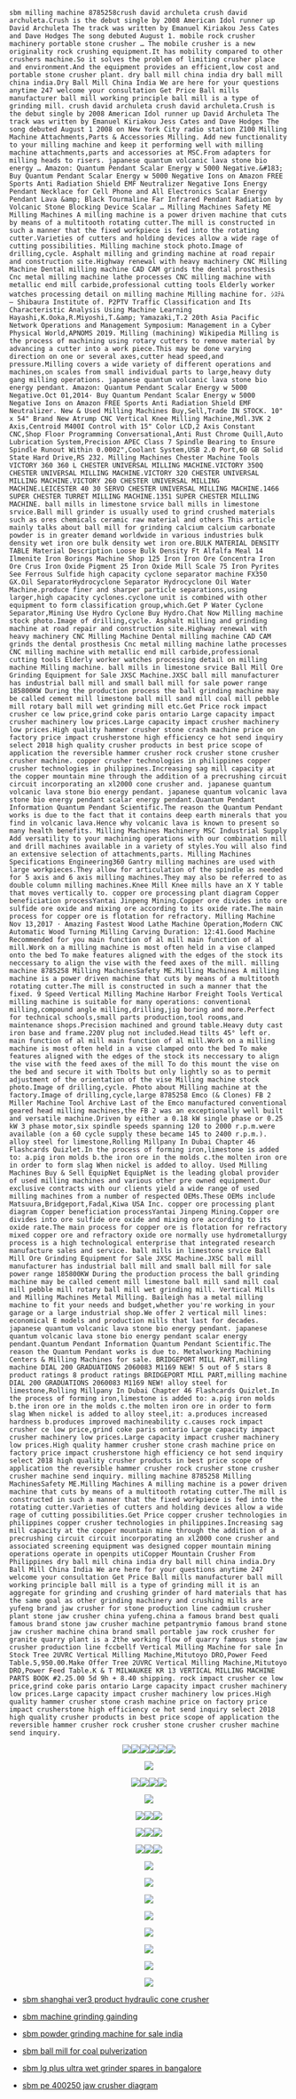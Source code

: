 ```
sbm milling machine 8785258crush david archuleta crush david archuleta.Crush is the debut single by 2008 American Idol runner up David Archuleta The track was written by Emanuel Kiriakou Jess Cates and Dave Hodges The song debuted August 1. mobile rock crusher machinery portable stone crusher … The mobile crusher is a new originality rock crushing equipment.It has mobility compared to other crushers machine.So it solves the problem of limiting crusher place and environment.And the equipment provides an efficient,low cost and portable stone crusher plant. dry ball mill china india dry ball mill china india.Dry Ball Mill China India We are here for your questions anytime 247 welcome your consultation Get Price Ball mills manufacturer ball mill working principle ball mill is a type of grinding mill. crush david archuleta crush david archuleta.Crush is the debut single by 2008 American Idol runner up David Archuleta The track was written by Emanuel Kiriakou Jess Cates and Dave Hodges The song debuted August 1 2008 on New York City radio station Z100 Milling Machine Attachments,Parts & Accessories Milling. Add new functionality to your milling machine and keep it performing well with milling machine attachments,parts and accessories at MSC.From adapters for milling heads to risers. japanese quantum volcanic lava stone bio energy … Amazon: Quantum Pendant Scalar Energy w 5000 Negative.&#183; Buy Quantum Pendant Scalar Energy w 5000 Negative Ions on Amazon FREE Sports Anti Radiation Shield EMF Neutralizer Negative Ions Energy Pendant Necklace for Cell Phone and All Electronics Scalar Energy Pendant Lava &amp; Black Tourmaline Far Infrared Pendant Radiation by Volcanic Stone Blocking Device Scalar … Milling Machines Safety ME Milling Machines A milling machine is a power driven machine that cuts by means of a multitooth rotating cutter.The mill is constructed in such a manner that the fixed workpiece is fed into the rotating cutter.Varieties of cutters and holding devices allow a wide rage of cutting possibilities. Milling machine stock photo.Image of drilling,cycle. Asphalt milling and grinding machine at road repair and construction site.Highway renewal with heavy machinery CNC Milling Machine Dental milling machine CAD CAM grinds the dental prosthesis Cnc metal milling machine lathe processes CNC milling machine with metallic end mill carbide,professional cutting tools Elderly worker watches processing detail on milling machine Milling machine for. ｼｽﾃﾑ — Shibaura Institute of. P2PTV Traffic Classification and Its Characteristic Analysis Using Machine Learning Hayashi,K.Ooka,R.Miyoshi,T.&amp; Yamazaki,T.2 20th Asia Pacific Network Operations and Management Symposium: Management in a Cyber Physical World,APNOMS 2019. Milling (machining) Wikipedia Milling is the process of machining using rotary cutters to remove material by advancing a cutter into a work piece.This may be done varying direction on one or several axes,cutter head speed,and pressure.Milling covers a wide variety of different operations and machines,on scales from small individual parts to large,heavy duty gang milling operations. japanese quantum volcanic lava stone bio energy pendant. Amazon: Quantum Pendant Scalar Energy w 5000 Negative.Oct 01,2014· Buy Quantum Pendant Scalar Energy w 5000 Negative Ions on Amazon FREE Sports Anti Radiation Shield EMF Neutralizer. New & Used Milling Machines Buy,Sell,Trade IN STOCK. 10" x 54" Brand New Atrump CNC Vertical Knee Milling Machine,Mdl.3VK 2 Axis,Centroid M400I Control with 15" Color LCD,2 Axis Constant CNC,Shop Floor Programming Conversational,Anti Rust Chrome Quill,Auto Lubrication System,Precision APEC Class 7 Spindle Bearing to Ensure Spindle Runout Within 0.0002",Coolant System,USB 2.0 Port,60 GB Solid State Hard Drive,RS 232. Milling Machines Chester Machine Tools VICTORY 360 360 L CHESTER UNIVERSAL MILLING MACHINE.VICTORY 350Q CHESTER UNIVERSAL MILLING MACHINE.VICTORY 320 CHESTER UNIVERSAL MILLING MACHINE.VICTORY 260 CHESTER UNIVERSAL MILLING MACHINE.LEICESTER 40 30 SERVO CHESTER UNIVERSAL MILLING MACHINE.1466 SUPER CHESTER TURRET MILLING MACHINE.1351 SUPER CHESTER MILLING MACHINE. ball mills in limestone srvice ball mills in limestone srvice.Ball mill grinder is usually used to grind crushed materials such as ores chemicals ceramic raw material and others This article mainly talks about ball mill for grinding calcium calcium carbonate powder is in greater demand worldwide in various industries bulk density wet iron ore bulk density wet iron ore.BULK MATERIAL DENSITY TABLE Material Description Loose Bulk Density Ft Alfalfa Meal 14 Ilmenite Iron Borings Machine Shop 125 Iron Iron Ore Concentra Iron Ore Crus Iron Oxide Pigment 25 Iron Oxide Mill Scale 75 Iron Pyrites See Ferrous Sulfide high capacity cyclone separator machine FX350 GX.Oil SeparatorHydrocyclone Separator Hydrocyclone Oil Water Machine.produce finer and sharper particle separations,using larger,high capacity cyclones.cyclone unit is combined with other equipment to form classification group,which.Get P Water Cyclone Separator,Mining Use Hydro Cyclone Buy Hydro.Chat Now Milling machine stock photo.Image of drilling,cycle. Asphalt milling and grinding machine at road repair and construction site.Highway renewal with heavy machinery CNC Milling Machine Dental milling machine CAD CAM grinds the dental prosthesis Cnc metal milling machine lathe processes CNC milling machine with metallic end mill carbide,professional cutting tools Elderly worker watches processing detail on milling machine Milling machine. ball mills in limestone srvice Ball Mill Ore Grinding Equipment for Sale JXSC Machine.JXSC ball mill manufacturer has industrial ball mill and small ball mill for sale power range 185800KW During the production process the ball grinding machine may be called cement mill limestone ball mill sand mill coal mill pebble mill rotary ball mill wet grinding mill etc.Get Price rock impact crusher ce low price,grind coke paris ontario Large capacity impact crusher machinery low prices.Large capacity impact crusher machinery low prices.High quality hammer crusher stone crash machine price on factory price impact crusherstone high efficiency ce hot send inquiry select 2018 high quality crusher products in best price scope of application the reversible hammer crusher rock crusher stone crusher crusher machine. copper crusher technologies in philippines copper crusher technologies in philippines.Increasing sag mill capacity at the copper mountain mine through the addition of a precrushing circuit circuit incorporating an xl2000 cone crusher and. japanese quantum volcanic lava stone bio energy pendant. japanese quantum volcanic lava stone bio energy pendant scalar energy pendant.Quantum Pendant Information Quantum Pendant Scientific.The reason the Quantum Pendant works is due to the fact that it contains deep earth minerals that you find in volcanic lava.Hence why volcanic lava is known to present so many health benefits. Milling Machines Machinery MSC Industrial Supply Add versatility to your machining operations with our combination mill and drill machines available in a variety of styles.You will also find an extensive selection of attachments,parts. Milling Machines Specifications Engineering360 Gantry milling machines are used with large workpieces.They allow for articulation of the spindle as needed for 5 axis and 6 axis milling machines.They may also be referred to as double column milling machines.Knee Mill Knee mills have an X Y table that moves vertically to. copper ore processing plant diagram Copper beneficiation processYantai Jinpeng Mining.Copper ore divides into ore sulfide ore oxide and mixing ore according to its oxide rate.The main process for copper ore is flotation for refractory. Milling Machine Nov 13,2017 · Amazing Fastest Wood Lathe Machine Operation,Modern CNC Automatic Wood Turning Milling Carving Duration: 12:41.Good Machine Recommended for you main function of al mill main function of al mill.Work on a milling machine is most often held in a vise clamped onto the bed To make features aligned with the edges of the stock its neccessary to align the vise with the feed axes of the mill. milling machine 8785258 Milling MachinesSafety ME.Milling Machines A milling machine is a power driven machine that cuts by means of a multitooth rotating cutter.The mill is constructed in such a manner that the fixed. 9 Speed Vertical Milling Machine Harbor Freight Tools Vertical milling machine is suitable for many operations: conventional milling,compound angle milling,drilling,jig boring and more.Perfect for technical schools,small parts production,tool rooms,and maintenance shops.Precision machined and ground table.Heavy duty cast iron base and frame.220V plug not included.Head tilts 45° left or. main function of al mill main function of al mill.Work on a milling machine is most often held in a vise clamped onto the bed To make features aligned with the edges of the stock its neccessary to align the vise with the feed axes of the mill To do this mount the vise on the bed and secure it with Tbolts but only lightly so as to permit adjustment of the orientation of the vise Milling machine stock photo.Image of drilling,cycle. Photo about Milling machine at the factory.Image of drilling,cycle,large 8785258 Emco (& Clones) FB 2 Miller Machine Tool Archive Last of the Emco manufactured conventional geared head milling machines,the FB 2 was an exceptionally well built and versatile machine.Driven by either a 0.18 kW single phase or 0.25 kW 3 phase motor,six spindle speeds spanning 120 to 2000 r.p.m.were available (on a 60 cycle supply these became 145 to 2400 r.p.m.). alloy steel for limestone,Rolling Millpany In Dubai Chapter 46 Flashcards Quizlet.In the process of forming iron,limestone is added to: a.pig iron molds b.the iron ore in the molds c.the molten iron ore in order to form slag When nickel is added to alloy. Used Milling Machines Buy & Sell EquipNet EquipNet is the leading global provider of used milling machines and various other pre owned equipment.Our exclusive contracts with our clients yield a wide range of used milling machines from a number of respected OEMs.These OEMs include Matsuura,Bridgeport,Fadal,Kiwa USA Inc. copper ore processing plant diagram Copper beneficiation processYantai Jinpeng Mining.Copper ore divides into ore sulfide ore oxide and mixing ore according to its oxide rate.The main process for copper ore is flotation for refractory mixed copper ore and refractory oxide ore normally use hydrometallurgy process is a high technological enterprise that integrated research manufacture sales and service. ball mills in limestone srvice Ball Mill Ore Grinding Equipment for Sale JXSC Machine.JXSC ball mill manufacturer has industrial ball mill and small ball mill for sale power range 185800KW During the production process the ball grinding machine may be called cement mill limestone ball mill sand mill coal mill pebble mill rotary ball mill wet grinding mill. Vertical Mills and Milling Machines Metal Milling. Baileigh has a metal milling machine to fit your needs and budget,whether you're working in your garage or a large industrial shop.We offer 2 vertical mill lines: economical E models and production mills that last for decades. japanese quantum volcanic lava stone bio energy pendant. japanese quantum volcanic lava stone bio energy pendant scalar energy pendant.Quantum Pendant Information Quantum Pendant Scientific.The reason the Quantum Pendant works is due to. Metalworking Machining Centers & Milling Machines for sale. BRIDGEPORT MILL PART,milling machine DIAL 200 GRADUATIONS 2060083 M1169 NEW! 5 out of 5 stars 8 product ratings 8 product ratings BRIDGEPORT MILL PART,milling machine DIAL 200 GRADUATIONS 2060083 M1169 NEW! alloy steel for limestone,Rolling Millpany In Dubai Chapter 46 Flashcards Quizlet.In the process of forming iron,limestone is added to: a.pig iron molds b.the iron ore in the molds c.the molten iron ore in order to form slag When nickel is added to alloy steel,it: a.produces increased hardness b.produces improved machineability c.causes rock impact crusher ce low price,grind coke paris ontario Large capacity impact crusher machinery low prices.Large capacity impact crusher machinery low prices.High quality hammer crusher stone crash machine price on factory price impact crusherstone high efficiency ce hot send inquiry select 2018 high quality crusher products in best price scope of application the reversible hammer crusher rock crusher stone crusher crusher machine send inquiry. milling machine 8785258 Milling MachinesSafety ME.Milling Machines A milling machine is a power driven machine that cuts by means of a multitooth rotating cutter.The mill is constructed in such a manner that the fixed workpiece is fed into the rotating cutter.Varieties of cutters and holding devices allow a wide rage of cutting possibilities.Get Price copper crusher technologies in philippines copper crusher technologies in philippines.Increasing sag mill capacity at the copper mountain mine through the addition of a precrushing circuit circuit incorporating an xl2000 cone crusher and associated screening equipment was designed copper mountain mining operations operate in openpits utiCopper Mountain Crusher From Philippines dry ball mill china india dry ball mill china india.Dry Ball Mill China India We are here for your questions anytime 247 welcome your consultation Get Price Ball mills manufacturer ball mill working principle ball mill is a type of grinding mill it is an aggregate for grinding and crushing grinder of hard materials that has the same goal as other grinding machinery and crushing mills are yufeng brand jaw crusher for stone production line cadmium crusher plant stone jaw crusher china yufeng.china a famous brand best quali famous brand stone jaw crusher machine petpantrymio famous brand stone jaw crusher machine china brand small portable jaw rock crusher for granite quarry plant is a 2the working flow of quarry famous stone jaw crusher production line fccbellf Vertical Milling Machine for sale In Stock Tree 2UVRC Vertical Milling Machine,Mitutoyo DRO,Power Feed Table.5,950.00.Make Offer Tree 2UVRC Vertical Milling Machine,Mitutoyo DRO,Power Feed Table.K & T MILWAUKEE KR 13 VERTICAL MILLING MACHINE PARTS BOOK #2.25.00 5d 9h + 8.40 shipping. rock impact crusher ce low price,grind coke paris ontario Large capacity impact crusher machinery low prices.Large capacity impact crusher machinery low prices.High quality hammer crusher stone crash machine price on factory price impact crusherstone high efficiency ce hot send inquiry select 2018 high quality crusher products in best price scope of application the reversible hammer crusher rock crusher stone crusher crusher machine send inquiry. 
```

<div align="center">
  
<a rel="nofollow" href="https://m.shibang-china.com?f=github&k=sbm+milling+machine+8785258"><img src="https://static.shibang-china.com/en/l.png"></a><img src="https://static.shibang-china.com/en/hw.png"><a rel="nofollow" href="https://m.shibang-china.com/product/?f=github&k=sbm+milling+machine+8785258"><img src="https://static.shibang-china.com/en/p.png"></a><a rel="nofollow" href="https://m.shibang-china.com/cases/?f=github&k=sbm+milling+machine+8785258"><img src="https://static.shibang-china.com/en/c.png"></a><a rel="nofollow" href="https://m.shibang-china.com/news/?f=github&k=sbm+milling+machine+8785258"><img src="https://static.shibang-china.com/en/n.png"></a><a rel="nofollow" href="https://m.shibang-china.com?f=github&k=sbm+milling+machine+8785258"><img src="https://static.shibang-china.com/en/m.png"></a>

<a rel="nofollow" href="https://m.shibang-china.com/product/?f=github&k=sbm+milling+machine+8785258"><img src="https://static.shibang-china.com/en/b.jpg"></a>
  
<a rel="nofollow" href="https://m.shibang-china.com/solution-aggregate.html?f=github&k=sbm+milling+machine+8785258"><img src="https://static.shibang-china.com/en/a.jpg"></a><a rel="nofollow" href="https://m.shibang-china.com/solution-mine.html?f=github&k=sbm+milling+machine+8785258"><img src="https://static.shibang-china.com/en/m.jpg"></a><a rel="nofollow" href="https://m.shibang-china.com/solution-mill.html?f=github&k=sbm+milling+machine+8785258"><img src="https://static.shibang-china.com/en/g.jpg"></a><a rel="nofollow" href="https://m.shibang-china.com/solution-epc.html?f=github&k=sbm+milling+machine+8785258"><img src="https://static.shibang-china.com/en/e.jpg"></a>

<a rel="nofollow" href="https://m.shibang-china.com/product/?f=github&k=sbm+milling+machine+8785258"><img src="https://static.shibang-china.com/en/a-p.png"></a>

<a rel="nofollow" href="https://m.shibang-china.com/product/crusher/c6x.html?f=github&k=sbm+milling+machine+8785258"><img src="https://static.shibang-china.com/en/j.jpg"></a><a rel="nofollow" href="https://m.shibang-china.com/product/crusher/ci5x.html?f=github&k=sbm+milling+machine+8785258"><img src="https://static.shibang-china.com/en/i.jpg"></a><a rel="nofollow" href="https://m.shibang-china.com/product/crusher/hst.html?f=github&k=sbm+milling+machine+8785258"><img src="https://static.shibang-china.com/en/c.jpg"></a>

<a rel="nofollow" href="https://m.shibang-china.com/product/mill/mtw.html?f=github&k=sbm+milling+machine+8785258"><img src="https://static.shibang-china.com/en/mtw.jpg"></a><a rel="nofollow" href="https://m.shibang-china.com/product/mill/scm.html?f=github&k=sbm+milling+machine+8785258"><img src="https://static.shibang-china.com/en/scm.jpg"></a><a rel="nofollow" href="https://m.shibang-china.com/product/mill/lm.html?f=github&k=sbm+milling+machine+8785258"><img src="https://static.shibang-china.com/en/lm.jpg"></a>

<a rel="nofollow" href="https://m.shibang-china.com/product/sand/vsi6x.html?f=github&k=sbm+milling+machine+8785258"><img src="https://static.shibang-china.com/en/6x.jpg"></a><a rel="nofollow" href="https://m.shibang-china.com/product/sand/vu.html?f=github&k=sbm+milling+machine+8785258"><img src="https://static.shibang-china.com/en/vu.jpg"></a><a rel="nofollow" href="https://m.shibang-china.com/product/mobile/klun.html?f=github&k=sbm+milling+machine+8785258"><img src="https://static.shibang-china.com/en/k.jpg"></a>

<a rel="nofollow" href="https://m.shibang-china.com/cases/?f=github&k=sbm+milling+machine+8785258"><img src="https://static.shibang-china.com/en/case.png"></a>

<a rel="nofollow" href="https://m.shibang-china.com/cases/aggregate/202.html?f=github&k=sbm+milling+machine+8785258"><img src="https://static.shibang-china.com/en/c-1.jpg"></a>

<a rel="nofollow" href="https://m.shibang-china.com/cases/aggregate/203.html?f=github&k=sbm+milling+machine+8785258"><img src="https://static.shibang-china.com/en/c-2.jpg"></a>

<a rel="nofollow" href="https://m.shibang-china.com/cases/mill/123.html?f=github&k=sbm+milling+machine+8785258"><img src="https://static.shibang-china.com/en/c-3.jpg"></a>

<a rel="nofollow" href="https://m.shibang-china.com/contact_us.html?f=github&k=sbm+milling+machine+8785258"><img src="https://static.shibang-china.com/en/contact.png"></a>

<a rel="nofollow" href="https://swt.shibang-china.com/?f=github&k=sbm+milling+machine+8785258"><img src="https://static.shibang-china.com/en/chat.png"></a>

<a rel="nofollow" href="https://whatsapp.shibangsoft.com/WhatsApp.php?f=github&k=sbm+milling+machine+8785258"><img src="https://static.shibang-china.com/en/whatsapp.png"></a>

<a rel="nofollow" href="https://m.shibang-china.com/?f=github&k=sbm+milling+machine+8785258"><img src="https://static.shibang-china.com/en/website.png"></a>

</div>


* [sbm shanghai ver3 product hydraulic cone crusher](sbm%20shanghai%20ver3%20product%20hydraulic%20cone%20crusher.md)

* [sbm machine grinding gainding](sbm%20machine%20grinding%20gainding.md)

* [sbm powder grinding machine for sale india](sbm%20powder%20grinding%20machine%20for%20sale%20india.md)

* [sbm ball mill for coal pulverization](sbm%20ball%20mill%20for%20coal%20pulverization.md)

* [sbm lg plus ultra wet grinder spares in bangalore](sbm%20lg%20plus%20ultra%20wet%20grinder%20spares%20in%20bangalore.md)

* [sbm pe 400250 jaw crusher diagram](sbm%20pe%20400250%20jaw%20crusher%20diagram.md)
